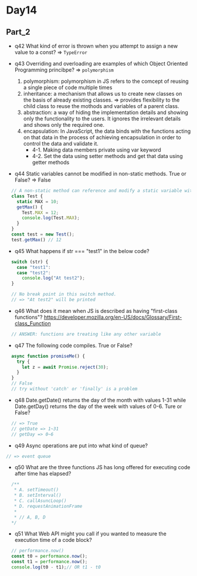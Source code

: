 # Day14

## Part_2
* q42
What kind of error is thrown when you attempt to assign a new value to a const? => `TypeError`

* q43
Overriding and overloading are examples of which Object Oriented Programming princibpe? => `polymorphism`

  1. polymorphism: polymorphism in JS refers to the comcept of reusing a single piece of code multiple times
  2. inheritance: a mechanism that allows us to create new classes on the basis of already existing classes. => provides flexibility to the child class to reuse the mothods and variables of a parent class.
  3. abstraction: a way of hiding the implementation details and showing only the functionality to the users. It ignores the irrelevant details and shows only the required one.
  4. encapsulation: In JavaScript, the data binds with the functions acting on that data in the process of achieving encapsulation in order to control the data and validate it.
      - 4-1. Making data members private using var keyword
      - 4-2. Set the data using setter methods and get that data using getter methods

* q44
Static variables cannot be modified in non-static methods. True or False? => False
```js
  // A non-static method can reference and modify a static variable with Class.Static syntax
  class Test {
    static MAX = 10;
    getMax() {
      Test.MAX = 12;
      console.log(Test.MAX);
    }
  }
  const test = new Test();
  test.getMax() // 12
```

* q45
What happens if str === "test1" in the below code?
```js
  switch (str) {
    case "test1":
    case "test2":
      console.log("At test2");
  }

  // No break point in this switch method.
  // => "At test2" will be printed
```

* q46
What does it mean when JS is described as having "first-class functions"?
https://developer.mozilla.org/en-US/docs/Glossary/First-class_Function
```js
  // ANSWER: functions are treating like any other variable
```

* q47
The following code compiles. True or False?
```js
  async function promiseMe() {
    try {
      let z = await Promise.reject(30);
    }
  }
  // False
  // try without 'catch' or 'finally' is a problem
```

* q48
Date.getDate() returns the day of the month with values 1-31 while Date.getDay() returns the day of the week with values of 0-6. Ture or False?
```js
  // => True
  // getDate => 1~31
  // getDay => 0~6
```

* q49
Async operations are put into what kind of queue?
```js
// => event queue
```

* q50
What are the three functions JS has long offered for executing code after time has elapsed?
```js
  /**
   * A. setTimeout()
   * B. setInterval()
   * C. callAsuncLoop()
   * D. requestAnimationFrame
   * 
   * // A, B, D
  */
```

* q51
What Web API might you call if you wanted to measure the execution time of a code block?
```js
  // performance.now()
  const t0 = performance.now();
  const t1 = performance.now();
  console.log(t0 - t1);// OR t1 - t0
```